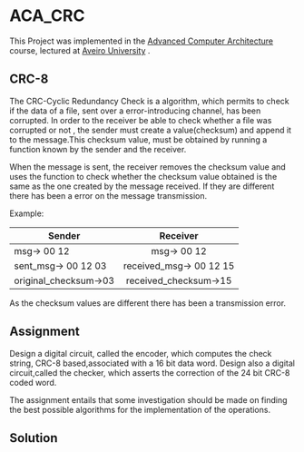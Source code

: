 # ACA_CRC
This Project was implemented in the  [Advanced Computer Architecture](http://www.ua.pt/deti/uc/2225) course, lectured at [Aveiro University](https://www.ua.pt) .

## CRC-8
The CRC-Cyclic Redundancy Check is a algorithm, which permits to check if the data of a file, sent over a error-introducing channel, has been corrupted. 
In order to the receiver be able to check whether a file was corrupted or not , the sender must create a value(checksum) and append it to the message.This checksum value, must be obtained by running a function known by the sender and the receiver.

When the message is sent, the receiver removes the checksum value  and uses the function to check whether the checksum value obtained is the same as the one created by the message received. If they are different there has been a error on the message transmission.

Example:

|        Sender         |        Receiver         |
| --------------------- |:-----------------------:|
| msg-> 00 12           | msg-> 00 12             |
| sent_msg-> 00 12 03   | received_msg-> 00 12 15 |
| original_checksum->03 | received_checksum->15   |


As the checksum values are different there has been a transmission error.

## Assignment

Design a digital circuit, called the encoder, which computes the check string, CRC-8 based,associated with a 16 bit data word. Design also a digital circuit,called the checker, which asserts the correction of the 24 bit CRC-8 coded word.

The assignment entails that some investigation should be made on finding the best possible algorithms for the implementation of the operations.

## Solution



